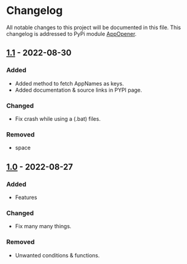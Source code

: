 # Changelog

All notable changes to this project will be documented in this file.
This changelog is addressed to PyPi module [AppOpener].

## [1.1] - 2022-08-30

### Added
- Added method to fetch AppNames as keys.
- Added documentation & source links in PYPI page.

### Changed
- Fix crash while using a (.bat) files.

### Removed
- space

## [1.0] - 2022-08-27

### Added
- Features

### Changed
- Fix many many things.

### Removed
- Unwanted conditions & functions.

[1.1]: https://pypi.org/project/AppOpener/1.1/
[1.0]: https://pypi.org/project/AppOpener/1.0/
[AppOpener]: https://pypi.org/project/AppOpener
